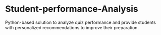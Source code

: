# Student-performance-Analysis
Python-based solution to analyze quiz performance and provide students with personalized recommendations to improve their preparation.
